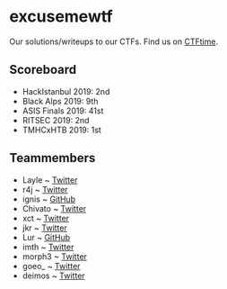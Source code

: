 # excusemewtf

Our solutions/writeups to our CTFs. Find us on [CTFtime](https://ctftime.org/team/104977).

## Scoreboard

* HackIstanbul 2019: 2nd
* Black Alps 2019: 9th
* ASIS Finals 2019: 41st
* RITSEC 2019: 2nd
* TMHCxHTB 2019: 1st

## Teammembers
* Layle ~ [Twitter](https://twitter.com/ioncodes)
* r4j ~ [Twitter](https://twitter.com/r4j0x00)
* ignis ~ [GitHub](https://github.com/FlameOfIgnis)
* Chivato ~ [Twitter](https://twitter.com/SecGus)
* xct ~ [Twitter](https://twitter.com/xct_de)
* jkr ~ [Twitter](https://twitter.com/ATeamJKR)
* Lur ~ [GitHub](https://github.com/lurr)
* imth ~ [Twitter](https://twitter.com/imthoe)
* morph3 ~ [Twitter](https://twitter.com/melihkaanyldz)
* goeo_ ~ [Twitter](https://twitter.com/goeo_)
* deimos ~ [Twitter](https://twitter.com/deimos15981503)
